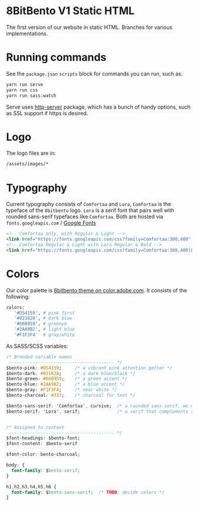 # 8BitBento V1 Static HTML

The first version of our website in static HTML.  Branches for various implementations.

# Running commands

See the `package.json` `scripts` block for commands you can run, such as:

```bash
yarn run serve
yarn run css
yarn run sass:watch
```

Serve uses [http-server](https://github.com/indexzero/http-server) package, which has a bunch of
handy options, such as SSL support if https is desired.  


# Logo

The logo files are in:

```bash
/assets/images/*
```

# Typography

Current typography consists of `Comfortaa` and `Lora`, `Comfortaa` is the typeface of the `8bitbento` logo.
`Lora` is a serif font that pairs well with rounded sans-serif typefaces like `Comfortaa`.  Both are hosted
via `fonts.googleapis.com` / [Google Fonts](https://fonts.google.com/)


```html
<!-- Comfortaa only, with Regular & Light -->
<link href="https://fonts.googleapis.com/css?family=Comfortaa:300,400" rel="stylesheet">
<!-- Comfortaa Regular & Light with Lora Regular & Bold -->
<link href="https://fonts.googleapis.com/css?family=Comfortaa:300,400|Lora:400,700" rel="stylesheet">
```

# Colors

Our color palette is [8bitbento theme on color.adobe.com](https://color.adobe.com/cloud/aHR0cHM6Ly9jYy1hcGktYXNzZXRzLmFkb2JlLmlv/library/ef4c40c0-c8f1-4d58-8017-b8dc3b2842af/theme/6f47a2ad-6267-417d-b55d-4ccbd3d8a46f/).  It consists of the following:

```bash
colors:
   '#D54159', # pink first
   '#021828', # dark blue
   '#66B959', # greenye
   '#2AA9B2', # light blue
   '#F1F3F4'  # gray/white
```

As SASS/SCSS variables:

```css
/* Branded variable names
 ---------------------------------------- */
$bento-pink: #D54159;     /* a vibrant pink attention getter */
$bento-dark: #021828;     /* a dark blue/black */
$bento-green: #66B959;    /* a green accent */
$bento-blue: #2AA9B2;     /* a blue accent */
$bento-gray: #F1F3F4;     /* near white */
$bento-charcoal: #333;    /* charcoal for text */

$bento-sans-serif: 'Comfortaa', cursive;  /* a rounded sans-serif, we may want specific fallbacks */
$bento-serif: 'Lora', serif;              /* a serif that complements rounded sans-serifs well */


/* Assigned to context
 ---------------------------------------- */
$font-headings: $bento-font;
$font-content: $bento-serif

$font-color: bento-charcoal;

body: {
  font-family: $bento-serif;
}

h1,h2,h3,h4,h5,h6 {
  font-family: $bento-sans-serif;  /* TODO: decide colors */
}
```
